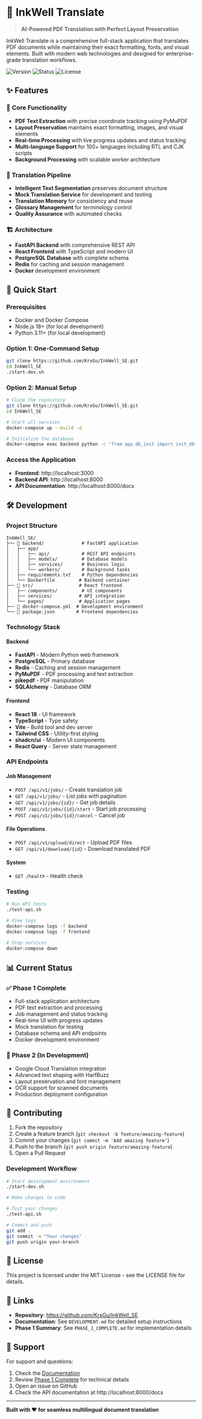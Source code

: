 # 📄 InkWell Translate

> **AI-Powered PDF Translation with Perfect Layout Preservation**

InkWell Translate is a comprehensive full-stack application that translates PDF documents while maintaining their exact formatting, fonts, and visual elements. Built with modern web technologies and designed for enterprise-grade translation workflows.

![Version](https://img.shields.io/badge/version-1.0.0-blue.svg)
![Status](https://img.shields.io/badge/status-Phase%201%20Complete-green.svg)
![License](https://img.shields.io/badge/license-MIT-blue.svg)

## ✨ Features

### 🔧 **Core Functionality**
- **PDF Text Extraction** with precise coordinate tracking using PyMuPDF
- **Layout Preservation** maintains exact formatting, images, and visual elements
- **Real-time Processing** with live progress updates and status tracking
- **Multi-language Support** for 100+ languages including RTL and CJK scripts
- **Background Processing** with scalable worker architecture

### 🎯 **Translation Pipeline**
- **Intelligent Text Segmentation** preserves document structure
- **Mock Translation Service** for development and testing
- **Translation Memory** for consistency and reuse
- **Glossary Management** for terminology control
- **Quality Assurance** with automated checks

### 🏗️ **Architecture**
- **FastAPI Backend** with comprehensive REST API
- **React Frontend** with TypeScript and modern UI
- **PostgreSQL Database** with complete schema
- **Redis** for caching and session management
- **Docker** development environment

## 🚀 Quick Start

### Prerequisites
- Docker and Docker Compose
- Node.js 18+ (for local development)
- Python 3.11+ (for local development)

### Option 1: One-Command Setup
```bash
git clone https://github.com/KrxGu/InkWell_SE.git
cd InkWell_SE
./start-dev.sh
```

### Option 2: Manual Setup
```bash
# Clone the repository
git clone https://github.com/KrxGu/InkWell_SE.git
cd InkWell_SE

# Start all services
docker-compose up --build -d

# Initialize the database
docker-compose exec backend python -c "from app.db_init import init_db; init_db()"
```

### Access the Application
- **Frontend**: http://localhost:3000
- **Backend API**: http://localhost:8000
- **API Documentation**: http://localhost:8000/docs

## 🛠️ Development

### Project Structure
```
InkWell_SE/
├── 📁 backend/              # FastAPI application
│   ├── app/
│   │   ├── api/            # REST API endpoints
│   │   ├── models/         # Database models
│   │   ├── services/       # Business logic
│   │   └── workers/        # Background tasks
│   ├── requirements.txt    # Python dependencies
│   └── Dockerfile         # Backend container
├── 📁 src/                 # React frontend
│   ├── components/         # UI components
│   ├── services/          # API integration
│   └── pages/             # Application pages
├── 📄 docker-compose.yml  # Development environment
└── 📄 package.json        # Frontend dependencies
```

### Technology Stack

#### **Backend**
- **FastAPI** - Modern Python web framework
- **PostgreSQL** - Primary database
- **Redis** - Caching and session management
- **PyMuPDF** - PDF processing and text extraction
- **pikepdf** - PDF manipulation
- **SQLAlchemy** - Database ORM

#### **Frontend**
- **React 18** - UI framework
- **TypeScript** - Type safety
- **Vite** - Build tool and dev server
- **Tailwind CSS** - Utility-first styling
- **shadcn/ui** - Modern UI components
- **React Query** - Server state management

### API Endpoints

#### **Job Management**
- `POST /api/v1/jobs/` - Create translation job
- `GET /api/v1/jobs/` - List jobs with pagination
- `GET /api/v1/jobs/{id}/` - Get job details
- `POST /api/v1/jobs/{id}/start` - Start job processing
- `POST /api/v1/jobs/{id}/cancel` - Cancel job

#### **File Operations**
- `POST /api/v1/upload/direct` - Upload PDF files
- `GET /api/v1/download/{id}` - Download translated PDF

#### **System**
- `GET /health` - Health check

### Testing

```bash
# Run API tests
./test-api.sh

# View logs
docker-compose logs -f backend
docker-compose logs -f frontend

# Stop services
docker-compose down
```

## 📊 Current Status

### ✅ **Phase 1 Complete**
- Full-stack application architecture
- PDF text extraction and processing
- Job management and status tracking
- Real-time UI with progress updates
- Mock translation for testing
- Database schema and API endpoints
- Docker development environment

### 🔄 **Phase 2 (In Development)**
- Google Cloud Translation integration
- Advanced text shaping with HarfBuzz
- Layout preservation and font management
- OCR support for scanned documents
- Production deployment configuration

## 🤝 Contributing

1. Fork the repository
2. Create a feature branch (`git checkout -b feature/amazing-feature`)
3. Commit your changes (`git commit -m 'Add amazing feature'`)
4. Push to the branch (`git push origin feature/amazing-feature`)
5. Open a Pull Request

### Development Workflow

```bash
# Start development environment
./start-dev.sh

# Make changes to code

# Test your changes
./test-api.sh

# Commit and push
git add .
git commit -m "Your changes"
git push origin your-branch
```

## 📝 License

This project is licensed under the MIT License - see the LICENSE file for details.

## 🔗 Links

- **Repository**: https://github.com/KrxGu/InkWell_SE
- **Documentation**: See `DEVELOPMENT.md` for detailed setup instructions
- **Phase 1 Summary**: See `PHASE_1_COMPLETE.md` for implementation details

## 🛟 Support

For support and questions:
1. Check the [Documentation](DEVELOPMENT.md)
2. Review [Phase 1 Complete](PHASE_1_COMPLETE.md) for technical details
3. Open an issue on GitHub
4. Check the API documentation at http://localhost:8000/docs

---

**Built with ❤️ for seamless multilingual document translation**